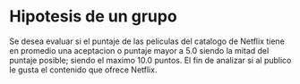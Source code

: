# Hipotesis de un grupo

Se desea evaluar si el puntaje de las peliculas del catalogo de Netflix tiene en promedio una aceptacion o puntaje mayor a 5.0 siendo la mitad del puntaje posible; siendo el maximo 10.0 puntos. El fin de analizar si al publico le gusta el contenido que ofrece Netflix. 

